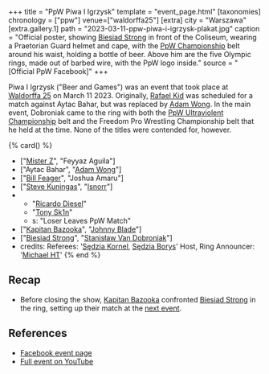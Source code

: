 +++
title = "PpW Piwa I Igrzysk"
template = "event_page.html"
[taxonomies]
chronology = ["ppw"]
venue=["waldorffa25"]
[extra]
city = "Warszawa"
[extra.gallery.1]
path = "2023-03-11-ppw-piwa-i-igrzysk-plakat.jpg"
caption = "Official poster, showing [Biesiad Strong](@/w/biesiad.md) in front of the Coliseum, wearing a Praetorian Guard helmet and cape, with the [PpW Championship](@/c/ppw-championship.md) belt around his waist, holding a bottle of beer. Above him are the five Olympic rings, made out of barbed wire, with the PpW logo inside."
source = "[Official PpW Facebook]"
+++

Piwa I Igrzysk ("Beer and Games") was an event that took place at [Waldorffa 25](@/v/waldorffa25.md) on March 11 2023.
Originally, [Rafael Kid](@/w/rafael-kid.md) was scheduled for a match against Aytac Bahar, but was replaced by [Adam Wong](@/w/adam-wong.md).
In the main event, Dobroniak came to the ring with both the [PpW Ultraviolent Championship](@/o/ppw.md#championships) belt and the Freedom Pro Wrestling Championship belt that he held at the time. None of the titles were contended for, however.

{% card() %}
- ["[Mister Z](@/w/mister-z.md)", "Feyyaz Aguila"]
- ["Aytac Bahar", "[Adam Wong](@/w/adam-wong.md)"]
- ["[Bill Feager](@/w/feager.md)", "Joshua Amaru"]
- ["[Steve Kuningas](@/w/steve-kuningas.md)", "[Isnorr](@/w/isnorr.md)"]
- - "[Ricardo Diesel](@/w/ricardo-diesel.md)"
  - "[Tony Sk1n](@/w/tony-sk1n.md)"
  - s: "Loser Leaves PpW Match"
- ["[Kapitan Bazooka](@/w/kapitan-bazooka.md)", "[Johnny Blade](@/w/johnny-blade.md)"]
- ["[Biesiad Strong](@/w/biesiad.md)", "[Stanisław Van Dobroniak](@/w/stanislaw-van-dobroniak.md)"]
- credits:
    Referees: '[Sędzia Kornel](@/w/sedzia-kornel.md), [Sędzia Borys](@/w/sedzia-borys.md)'
    Host, Ring Announcer: '[Michael HT](@/w/michael-ht.md)'
{% end %}

## Recap

* Before closing the show, [Kapitan Bazooka](@/w/kapitan-bazooka.md) confronted [Biesiad Strong](@/w/biesiad.md) in the ring, setting up their match at the [next event](@/e/ppw/2023-05-06-ppw-mistrzowskie-rozdanie.md).

## References

* [Facebook event page](https://www.facebook.com/events/6085850078127761/)
* [Full event on YouTube](https://www.youtube.com/watch?v=xkEi29j5_3I)

